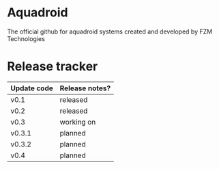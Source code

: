 # Aquadroid
The official github for aquadroid systems created and developed by FZM Technologies 

# Release tracker 


| Update code  | Release notes? |
| ------------- | ------------- |
| v0.1| released |
| v0.2| released |
| v0.3| working on |
| v0.3.1 | planned |
| v0.3.2| planned |
| v0.4 | planned |